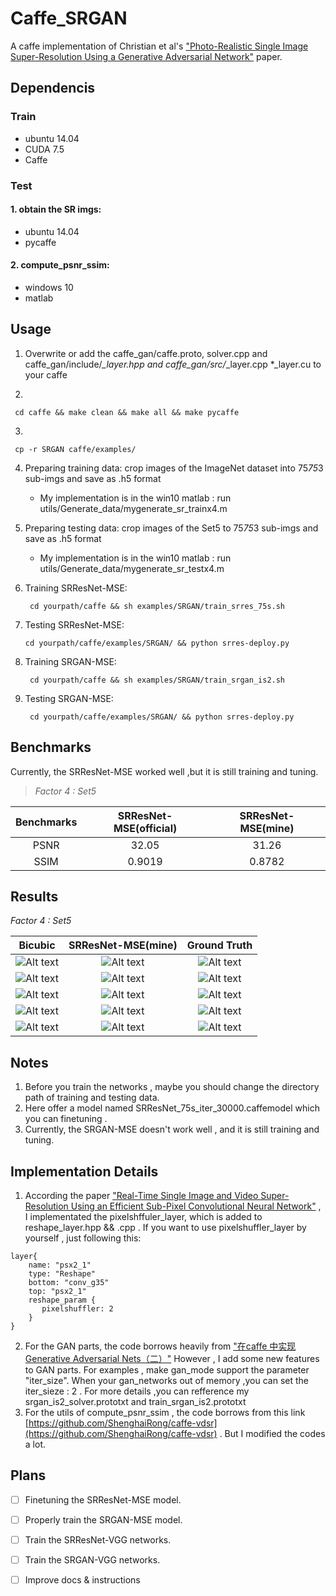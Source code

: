 # Caffe_SRGAN #
A caffe implementation of Christian et al's ["Photo-Realistic Single Image Super-Resolution Using a Generative Adversarial Network"](https://arxiv.org/abs/1609.04802/ "https://arxiv.org/abs/1609.04802/") paper.
## Dependencis
### Train
* ubuntu 14.04
* CUDA 7.5
* Caffe

### Test ###
#### 1. obtain the SR imgs:
* ubuntu 14.04
* pycaffe

#### 2. compute\_psnr\_ssim:
* windows 10
* matlab

## Usage
1. Overwrite or add the caffe\_gan/caffe.proto, solver.cpp and  caffe\_gan/include/*_layer.hpp and caffe\_gan/src/*_layer.cpp *_layer.cu  to your caffe

2. 
```
 cd caffe && make clean && make all && make pycaffe 
 ```

3.  
```
 cp -r SRGAN caffe/examples/ 
 ```
 
4. Preparing training data: crop images of the ImageNet dataset into 75*75*3 sub-imgs and save as .h5  format
   * My implementation is in the win10 matlab : run utils/Generate_data/mygenerate_sr_trainx4.m

5. Preparing testing data: crop images of the Set5 to 75*75*3 sub-imgs and save as .h5 format
   * My implementation is in the win10 matlab : run utils/Generate_data/mygenerate_sr_testx4.m
6. Training SRResNet-MSE:
   ```
    cd yourpath/caffe && sh examples/SRGAN/train_srres_75s.sh
    ```

7. Testing SRResNet-MSE:
   ``` 
   cd yourpath/caffe/examples/SRGAN/ && python srres-deploy.py 
   ```

8. Training SRGAN-MSE:
   ```
    cd yourpath/caffe && sh examples/SRGAN/train_srgan_is2.sh 
    ```

9. Testing SRGAN-MSE:
   ```
    cd yourpath/caffe/examples/SRGAN/ && python srres-deploy.py 
    ```
## Benchmarks
Currently, the SRResNet-MSE worked well ,but it is still training and tuning. 
 > *Factor 4 : Set5*

 |Benchmarks|SRResNet-MSE(official)|SRResNet-MSE(mine)|
 |:---:|:---:|:---:|
 |PSNR|32.05|31.26|
 |SSIM|0.9019|0.8782|

## Results
*Factor 4 : Set5*

|Bicubic|SRResNet-MSE(mine)|Ground Truth|
|:---:|:---:|:---:|
|![Alt text](./SRGAN/Set5_sr/baby_bicubicx4.bmp)|![Alt text](./SRGAN/Set5_sr/baby_srres_75s.bmp)|![Alt text](./SRGAN/Set5_sr/baby_GT.bmp)|
|![Alt text](./SRGAN/Set5_sr/bird_bicubicx4.bmp)|![Alt text](./SRGAN/Set5_sr/bird_srres_75s.bmp)|![Alt text](./SRGAN/Set5_sr/bird_GT.bmp)|
|![Alt text](./SRGAN/Set5_sr/butterfly_bicubicx4.bmp)|![Alt text](./SRGAN/Set5_sr/butterfly_srres_75s.bmp)|![Alt text](./SRGAN/Set5_sr/butterfly_GT.bmp)|
|![Alt text](./SRGAN/Set5_sr/head_bicubic4.bmp)|![Alt text](./SRGAN/Set5_sr/head_srres_75s.bmp)|![Alt text](./SRGAN/Set5_sr/head_GT.bmp)|
|![Alt text](./SRGAN/Set5_sr/woman_bicubicx4.bmp)|![Alt text](./SRGAN/Set5_sr/woman_srres_75s.bmp)|![Alt text](./SRGAN/Set5_sr/woman_GT.bmp)|


## Notes
1. Before you train the networks , maybe you should change the  directory path of training and testing data. 
2. Here offer a model named SRResNet_75s_iter_30000.caffemodel which you can finetuning .
3. Currently, the SRGAN-MSE doesn't work well , and it is still training and tuning. 

## Implementation Details
1.  According the paper ["Real-Time Single Image and Video Super-Resolution Using an Efficient
Sub-Pixel Convolutional Neural Network"](http://www.cv-foundation.org/openaccess/content_cvpr_2016/papers/Shi_Real-Time_Single_Image_CVPR_2016_paper.pdf) , I implementated the pixelshffuler_layer, which is added to reshape_layer.hpp && .cpp . If you want to use pixelshuffler_layer by yourself , just following this:
```
layer{
    name: "psx2_1"
    type: "Reshape"
    bottom: "conv_g35"
    top: "psx2_1"
    reshape_param {
       pixelshuffler: 2
    }
}
```

2. For the GAN parts, the code borrows heavily from ["在caffe 中实现Generative Adversarial Nets（二）"](http://blog.csdn.net/seven_first/article/details/53100325) However , I add some new features to GAN parts. For examples , make gan_mode support the parameter "iter\_size". When your  gan_networks out of memory ,you can set the iter\_sieze : 2 . For more details ,you can refference my srgan_is2\_solver.prototxt and train_srgan_is2.prototxt
3. For the utils of compute_psnr\_ssim , the code borrows from this link [https://github.com/ShenghaiRong/caffe-vdsr](https://github.com/ShenghaiRong/caffe-vdsr) . But I modified the codes a lot.

## Plans
* [ ] Finetuning the SRResNet-MSE model.
* [ ] Properly train the SRGAN-MSE model.
* [ ] Train the SRResNet-VGG networks.
* [ ] Train the SRGAN-VGG networks.
* [ ] Improve docs & instructions







     


